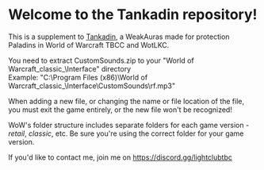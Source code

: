 # Welcome to the Tankadin repository!

This is a supplement to [Tankadin](https://wago.io/tankadin), a WeakAuras made for protection Paladins in World of Warcraft TBCC and WotLKC.

You need to extract CustomSounds.zip to your "World of Warcraft\_classic_\Interface" directory<br />
Example: "C:\Program Files (x86)\World of Warcraft\_classic_\Interface\CustomSounds\rf.mp3"

When adding a new file, or changing the name or file location of the file, you must exit the game entirely, or the new file won't be recognized!

WoW's folder structure includes separate folders for each game version - _retail_, _classic_, etc. Be sure you're using the correct folder for your game version.

If you'd like to contact me, join me on https://discord.gg/lightclubtbc

